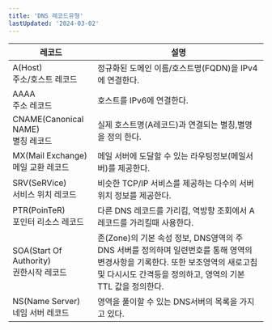 ```yaml
---
title: 'DNS 레코드유형'
lastUpdated: '2024-03-02'
---
```


|레코드|설명|
|-|-|
|A(Host)<br>주소/호스트 레코드|정규화된 도메인 이름/호스트명(FQDN)을 IPv4에 연결한다.|
|AAAA<br>주소 레코드|호스트를 IPv6에 연결한다.|
|CNAME(Canonical NAME)<br>별칭 레코드|실제 호스트명(A레코드)과 연결되는 별칭,별명을 정의 한다.|
|MX(Mail Exchange)<br>메일 교환 레코드|메일 서버에 도달할 수 있는 라우팅정보(메일서버)를 제공한다.|
|SRV(SeRVice)<br>서비스 위치 레코드|비슷한 TCP/IP 서비스를 제공하는 다수의 서버 위치 정보를 제공한다.|
|PTR(PoinTeR)<br>포인터 리소스 레코드|다른 DNS 레코드를 가리킴, 역방향 조회에서 A레코드를 가리킬때 사용한다.|
|SOA(Start Of Authority)<br>권한시작 레코드|존(Zone)의 기본 속성 정보, DNS영역의 주 DNS 서버를 정의하며 일련번호를 통해 영역의 변경사항을 기록한다. 또한 보조영역의 새로고침 및 다시시도 간격등을 정의하고, 영역의 기본 TTL 값을 정의한다.|
|NS(Name Server)<br>네임 서버 레코드|영역을 풀이할 수 있는 DNS서버의 목록을 가지고 있다.|